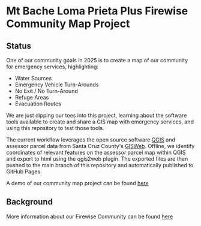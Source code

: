 # Mt Bache Loma Prieta Plus Firewise Community Map Project

## Status

One of our community goals in 2025 is to create a map of our community for emergency services, highlighting:
- Water Sources
- Emergency Vehicle Turn-Arounds
- No Exit / No Turn-Around 
- Refuge Areas
- Evacuation Routes

We are just dipping our toes into this project, learning about the software tools available to create and share a GIS map with emergency services, and using this repository to test those tools.

The current workflow leverages the open source software [QGIS](https://www.qgis.org) and assessor parcel data from Santa Cruz County's [GISWeb](https://gis.santacruzcounty.us/gisweb/). Offline, we identify coordinates of relevant features on the assessor parcel map within QGIS and export to html using the qgis2web plugin. The exported files are then pushed to the main branch of this repository and automatically published to GitHub Pages.

A demo of our community map project can be found [here](https://winkleramy.github.io/MtBacheLomaPrietaPlus/map.html)

## Background

More information about our Firewise Community can be found [here](https://winkleramy.github.io/Firewise/) 
